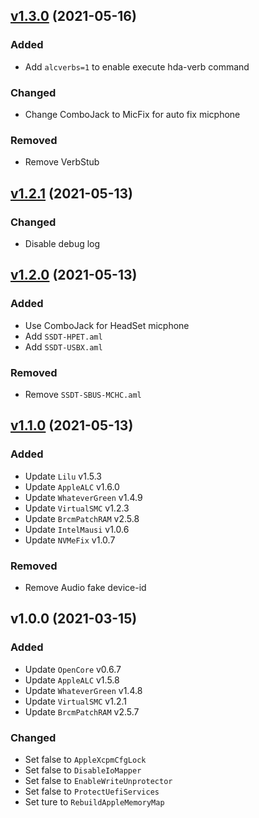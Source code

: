 
<a name="v1.3.0"></a>
## [v1.3.0](https://github.com/WingLim/MicFix/compare/v1.2.1...v1.3.0) (2021-05-16)

### Added

- Add `alcverbs=1` to enable execute hda-verb command

### Changed

- Change ComboJack to MicFix for auto fix micphone

### Removed

- Remove VerbStub


<a name="v1.2.1"></a>
## [v1.2.1](https://github.com/WingLim/MicFix/compare/v1.2.0...v1.2.1) (2021-05-13)

### Changed

- Disable debug log


<a name="v1.2.0"></a>
## [v1.2.0](https://github.com/WingLim/MicFix/compare/v1.1.0...v1.2.0) (2021-05-13)

### Added

- Use ComboJack for HeadSet micphone
- Add `SSDT-HPET.aml`
- Add `SSDT-USBX.aml`

### Removed

- Remove `SSDT-SBUS-MCHC.aml`


<a name="v1.1.0"></a>
## [v1.1.0](https://github.com/WingLim/MicFix/compare/v1.0.0...v1.1.0) (2021-05-13)

### Added

- Update `Lilu` v1.5.3
- Update `AppleALC` v1.6.0
- Update `WhateverGreen` v1.4.9
- Update `VirtualSMC` v1.2.3
- Update `BrcmPatchRAM` v2.5.8
- Update `IntelMausi` v1.0.6
- Update `NVMeFix` v1.0.7

### Removed

- Remove Audio fake device-id


<a name="v1.0.0"></a>
## v1.0.0 (2021-03-15)

### Added

- Update `OpenCore` v0.6.7
- Update `AppleALC` v1.5.8
- Update `WhateverGreen` v1.4.8
- Update `VirtualSMC` v1.2.1
- Update `BrcmPatchRAM` v2.5.7

### Changed

- Set false to `AppleXcpmCfgLock`
- Set false to `DisableIoMapper`
- Set false to `EnableWriteUnprotector`
- Set false to `ProtectUefiServices`
- Set ture to `RebuildAppleMemoryMap`

